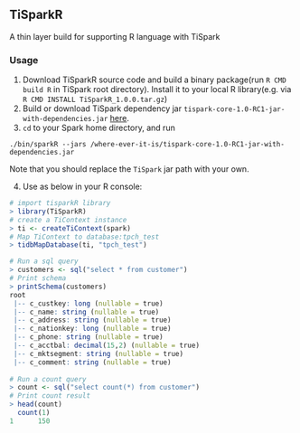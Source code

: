 ## TiSparkR
A thin layer build for supporting R language with TiSpark

### Usage
1. Download TiSparkR source code and build a binary package(run `R CMD build R` in TiSpark root directory). Install it to your local R library(e.g. via `R CMD INSTALL TiSparkR_1.0.0.tar.gz`)
2. Build or download TiSpark dependency jar `tispark-core-1.0-RC1-jar-with-dependencies.jar` [here](https://github.com/pingcap/tispark).
3. `cd` to your Spark home directory, and run
```
./bin/sparkR --jars /where-ever-it-is/tispark-core-1.0-RC1-jar-with-dependencies.jar
```
Note that you should replace the `TiSpark` jar path with your own.
 
4. Use as below in your R console:
```R
# import tisparkR library
> library(TiSparkR)
# create a TiContext instance
> ti <- createTiContext(spark)
# Map TiContext to database:tpch_test
> tidbMapDatabase(ti, "tpch_test")

# Run a sql query
> customers <- sql("select * from customer")
# Print schema
> printSchema(customers)
root
 |-- c_custkey: long (nullable = true)
 |-- c_name: string (nullable = true)
 |-- c_address: string (nullable = true)
 |-- c_nationkey: long (nullable = true)
 |-- c_phone: string (nullable = true)
 |-- c_acctbal: decimal(15,2) (nullable = true)
 |-- c_mktsegment: string (nullable = true)
 |-- c_comment: string (nullable = true)
 
# Run a count query
> count <- sql("select count(*) from customer")
# Print count result
> head(count)
  count(1)
1      150
```